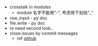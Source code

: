 - crosstalk in modules
  - module 名字不能用"-", 考虑用下划线"_"
- raw_input - py doc
- file.write - py doc
- re need second look..
- close issues by commit messages
  - ref [github](https://help.github.com/articles/closing-issues-via-commit-messages/)